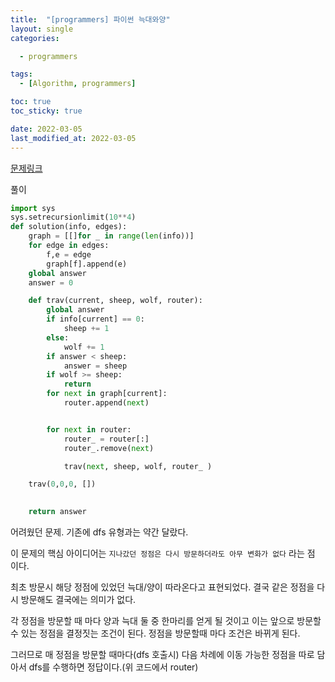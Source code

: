 ```yaml
---
title:  "[programmers] 파이썬 늑대와양"
layout: single
categories: 

  - programmers

tags:
  - [Algorithm, programmers]

toc: true
toc_sticky: true

date: 2022-03-05
last_modified_at: 2022-03-05
---
```



[문제링크](https://programmers.co.kr/learn/courses/30/lessons/92343)


풀이

```python
import sys
sys.setrecursionlimit(10**4)
def solution(info, edges):
    graph = [[]for _ in range(len(info))]
    for edge in edges:
        f,e = edge
        graph[f].append(e)
    global answer
    answer = 0

    def trav(current, sheep, wolf, router):
        global answer
        if info[current] == 0:
            sheep += 1
        else:
            wolf += 1
        if answer < sheep:
            answer = sheep
        if wolf >= sheep:
            return
        for next in graph[current]:
            router.append(next)


        for next in router:
            router_ = router[:]
            router_.remove(next)

            trav(next, sheep, wolf, router_ )

    trav(0,0,0, [])
    

    return answer

```

어려웠던 문제. 기존에 dfs 유형과는 약간 달랐다.

이 문제의 핵심 아이디어는 `지나갔던 정점은 다시 방문하더라도 아무 변화가 없다` 라는 점 이다.

최초 방문시 해당 정점에 있었던 늑대/양이 따라온다고 표현되었다. 결국 같은 정점을 다시 방문해도 결국에는 의미가 없다.

각 정점을 방문할 때 마다 양과 늑대 둘 중 한마리를 얻게 될 것이고 이는 앞으로 방문할 수 있는 정점을 결정짓는 조건이 된다. 정점을 방문할때 마다 조건은 바뀌게 된다.

그러므로 매 정점을 방문할 때마다(dfs 호출시) 다음 차례에 이동 가능한 정점을 따로 담아서 dfs를 수행하면 정답이다.(위 코드에서 router)